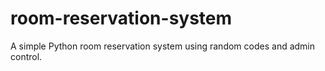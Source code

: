 # room-reservation-system
A simple Python room reservation system using random codes and admin control.
